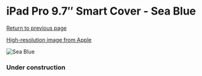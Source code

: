 # iPad Pro 9.7″ Smart Cover - Sea Blue

[Return to previous page](/ipad_pro97)

[High-resolution image from Apple](https://store.storeimages.cdn-apple.com/8756/as-images.apple.com/is/MN472?wid=4500&hei=4500&fmt=png)

<div style="width: 384px"><img src="/everyphone/MN472.png" alt="Sea Blue"></div>

### Under construction
